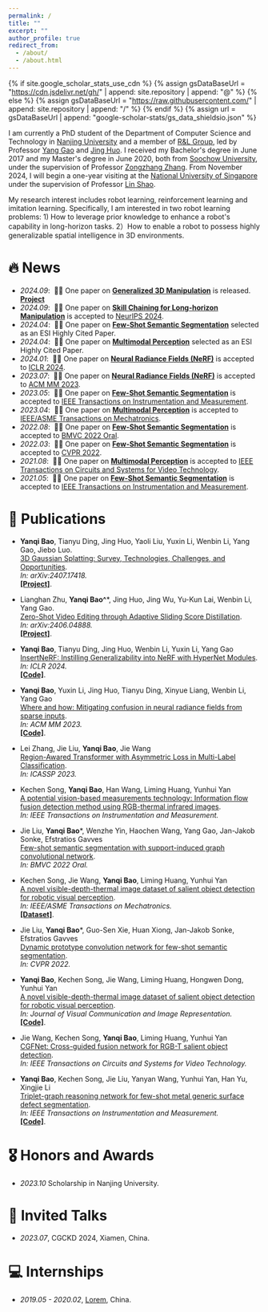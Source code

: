 ```yaml
---
permalink: /
title: ""
excerpt: ""
author_profile: true
redirect_from: 
  - /about/
  - /about.html
---
```


{% if site.google_scholar_stats_use_cdn %}
{% assign gsDataBaseUrl = "https://cdn.jsdelivr.net/gh/" | append: site.repository | append: "@" %}
{% else %}
{% assign gsDataBaseUrl = "https://raw.githubusercontent.com/" | append: site.repository | append: "/" %}
{% endif %}
{% assign url = gsDataBaseUrl | append: "google-scholar-stats/gs_data_shieldsio.json" %}

<span class='anchor' id='about-me'></span>


I am currently a PhD student of the Department of Computer Science and Technology in [Nanjing University](http://www.nju.edu.cn/) and a member of [R&L Group](https://cs.nju.edu.cn/rl/index.htm), led by Professor [Yang Gao](https://cs.nju.edu.cn/gaoyang/index.htm) and [Jing Huo](https://cs.nju.edu.cn/huojing/index.htm). I received my Bachelor's degree in June 2017 and my Master's degree in June 2020, both from [Soochow University](https://www.suda.edu.cn/), under the supervision of Professor [Zongzhang Zhang](https://ai.nju.edu.cn/zhangzongzhang/index.htm). From November 2024, I will begin a one-year visiting at the [National University of Singapore](https://www.nus.edu.sg/) under the supervision of Professor [Lin Shao](https://linsats.github.io/).

My research interest includes robot learning, reinforcement learning and imitation learning. Specifically, I am interested in two robot learning problems: 1) How to leverage prior knowledge to enhance a robot's capability in long-horizon tasks. 2）How to enable a robot to possess highly generalizable spatial intelligence in 3D environments.


# 🔥 News
- *2024.09*: &nbsp;🎉🎉 One paper on [**Generalized 3D Manipulation**](https://arxiv.org/abs/2409.20154) is released. [**Project**](https://gravmad.github.io/)
- *2024.09*: &nbsp;🎉🎉 One paper on [**Skill Chaining for Long-horizon Manipulation**](https://openreview.net/pdf?id=RnxJc4vTVi) is accepted to [NeurIPS 2024](https://neurips.cc/).
- *2024.04*: &nbsp;🎉🎉 One paper on [**Few-Shot Semantic Segmentation**](https://ieeexplore.ieee.org/abstract/document/9440451/) selected as an ESI Highly Cited Paper.
- *2024.04*: &nbsp;🎉🎉 One paper on [**Multimodal Perception**](https://ieeexplore.ieee.org/abstract/document/9493207/) selected as an ESI Highly Cited Paper.
- *2024.01*: &nbsp;🎉🎉 One paper on [**Neural Radiance Fields (NeRF)**](https://openreview.net/forum?id=aHmNpLlUlb) is accepted to [ICLR 2024](https://iclr.cc/Conferences/2024).
- *2023.07*: &nbsp;🎉🎉 One paper on [**Neural Radiance Fields (NeRF)**](https://dl.acm.org/doi/abs/10.1145/3581783.3613769) is accepted to [ACM MM 2023](https://dl.acm.org/doi/proceedings/10.1145/3581783).
- *2023.05*: &nbsp;🎉🎉 One paper on [**Few-Shot Semantic Segmentation**](https://ieeexplore.ieee.org/abstract/document/10015881/) is accepted to [IEEE Transactions on Instrumentation and Measurement](https://ieeexplore.ieee.org/document/9031597).
- *2023.04*: &nbsp;🎉🎉 One paper on [**Multimodal Perception**](https://ieeexplore.ieee.org/abstract/document/9931143/) is accepted to [IEEE/ASME Transactions on Mechatronics](https://ieeexplore.ieee.org/xpl/RecentIssue.jsp?punumber=3516).
- *2022.08*: &nbsp;🎉🎉 One paper on [**Few-Shot Semantic Segmentation**](https://arxiv.org/pdf/2301.03194) is accepted to [BMVC 2022 Oral](https://bmvc2022.org/).
- *2022.03*: &nbsp;🎉🎉 One paper on [**Few-Shot Semantic Segmentation**](http://openaccess.thecvf.com/content/CVPR2022/papers/Liu_Dynamic_Prototype_Convolution_Network_for_Few-Shot_Semantic_Segmentation_CVPR_2022_paper.pdf) is accepted to [CVPR 2022](https://cvpr2022.thecvf.com/).
- *2021.08*: &nbsp;🎉🎉 One paper on [**Multimodal Perception**](https://ieeexplore.ieee.org/abstract/document/9493207/) is accepted to [IEEE Transactions on Circuits and Systems for Video Technology](https://xplorestaging.ieee.org/xpl/mostRecentIssue.jsp?punumber=76).
- *2021.05*: &nbsp;🎉🎉 One paper on [**Few-Shot Semantic Segmentation**](https://ieeexplore.ieee.org/abstract/document/9440451/) is accepted to [IEEE Transactions on Instrumentation and Measurement](https://ieeexplore.ieee.org/document/9031597).

# 📝 Publications 


- **Yanqi Bao**, Tianyu Ding, Jing Huo, Yaoli Liu, Yuxin Li, Wenbin Li, Yang Gao, Jiebo Luo.  
[3D Gaussian Splatting: Survey, Technologies, Challenges, and Opportunities](https://arxiv.org/pdf/2407.17418).   
_In: arXiv:2407.17418._  
[**[Project]**](https://github.com/qqqqqqy0227/awesome-3DGS).

- Lianghan Zhu, **Yanqi Bao^***, Jing Huo, Jing Wu, Yu-Kun Lai, Wenbin Li, Yang Gao.  
[Zero-Shot Video Editing through Adaptive Sliding Score Distillation](https://arxiv.org/pdf/2406.04888).   
_In: arXiv:2406.04888._  
[**[Project]**](https://nips24videoedit.github.io/zeroshot_videoedit/).

- **Yanqi Bao**, Tianyu Ding, Jing Huo, Wenbin Li, Yuxin Li, Yang Gao  
[InsertNeRF: Instilling Generalizability into NeRF with HyperNet Modules](https://openreview.net/forum?id=aHmNpLlUlb).   
_In: ICLR 2024._  
[**[Code]**](https://github.com/bbbbby-99/InsertNeRF/).

- **Yanqi Bao**, Yuxin Li, Jing Huo, Tianyu Ding, Xinyue Liang, Wenbin Li, Yang Gao  
[Where and how: Mitigating confusion in neural radiance fields from sparse inputs](https://dl.acm.org/doi/abs/10.1145/3581783.3613769).   
_In: ACM MM 2023._  
[**[Code]**](https://github.com/bbbbby-99/WaH-NeRF).

- Lei Zhang, Jie Liu, **Yanqi Bao**, Jie Wang  
[Region-Awared Transformer with Asymmetric Loss in Multi-Label Classification](https://ieeexplore.ieee.org/abstract/document/10095686/).   
_In: ICASSP 2023._  

- Kechen Song, **Yanqi Bao**, Han Wang, Liming Huang, Yunhui Yan  
[A potential vision-based measurements technology: Information flow fusion detection method using RGB-thermal infrared images](https://ieeexplore.ieee.org/abstract/document/10015881/).   
_In: IEEE Transactions on Instrumentation and Measurement._

- Jie Liu, **Yanqi Bao***, Wenzhe Yin, Haochen Wang, Yang Gao, Jan-Jakob Sonke, Efstratios Gavves  
[Few-shot semantic segmentation with support-induced graph convolutional network](https://arxiv.org/pdf/2301.03194).   
_In: BMVC 2022 Oral._

- Kechen Song, Jie Wang, **Yanqi Bao**, Liming Huang, Yunhui Yan  
[A novel visible-depth-thermal image dataset of salient object detection for robotic visual perception](https://ieeexplore.ieee.org/abstract/document/9931143/).   
_In: IEEE/ASME Transactions on Mechatronics._  
[**[Dataset]**](https://github.com/VDT-2048/VDT-Dataset).

- Jie Liu, **Yanqi Bao***, Guo-Sen Xie, Huan Xiong, Jan-Jakob Sonke, Efstratios Gavves  
[Dynamic prototype convolution network for few-shot semantic segmentation](http://openaccess.thecvf.com/content/CVPR2022/html/Liu_Dynamic_Prototype_Convolution_Network_for_Few-Shot_Semantic_Segmentation_CVPR_2022_paper.html).   
_In: CVPR 2022._

- **Yanqi Bao**, Kechen Song, Jie Wang, Liming Huang, Hongwen Dong, Yunhui Yan  
[A novel visible-depth-thermal image dataset of salient object detection for robotic visual perception](https://ieeexplore.ieee.org/abstract/document/9931143/).   
_In: Journal of Visual Communication and Image Representation._  
[**[Code]**](https://github.com/bbbbby-99/V-T-few-shot-semantic-segmentation).

- Jie Wang, Kechen Song, **Yanqi Bao**, Liming Huang, Yunhui Yan  
[CGFNet: Cross-guided fusion network for RGB-T salient object detection](https://ieeexplore.ieee.org/abstract/document/9493207/).   
_In: IEEE Transactions on Circuits and Systems for Video Technology._

- **Yanqi Bao**, Kechen Song, Jie Liu, Yanyan Wang, Yunhui Yan, Han Yu, Xingjie Li  
[Triplet-graph reasoning network for few-shot metal generic surface defect segmentation](https://ieeexplore.ieee.org/abstract/document/9440451/).   
_In: IEEE Transactions on Instrumentation and Measurement._  
[**[Code]**](https://github.com/bbbbby-99/TGRNet-Surface-Defect-Segmentation).


# 🎖 Honors and Awards
- *2023.10* Scholarship in Nanjing University. 

# 💬 Invited Talks
- *2023.07*, CGCKD 2024, Xiamen, China. 

# 💻 Internships
- *2019.05 - 2020.02*, [Lorem](https://github.com/), China.
